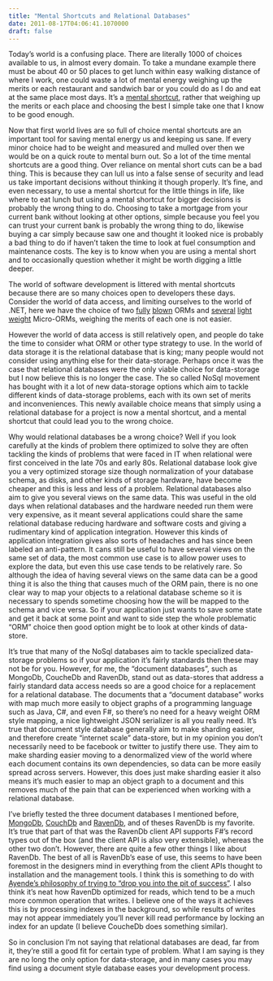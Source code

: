 ```yaml
---
title: "Mental Shortcuts and Relational Databases"
date: 2011-08-17T04:06:41.1070000
draft: false
---
```


<p>Today’s world is a confusing place. There are literally 1000 of choices available to us, in almost every domain. To take a mundane example there must be about 40 or 50 places to get lunch within easy walking distance of where I work, one could waste a lot of mental energy weighing up the merits or each restaurant and sandwich bar or you could do as I do and eat at the same place most days. It’s a <a href="http://www.mikelee.org/mental-shortcuts.html">mental shortcut</a>, rather that weighing up the merits or each place and choosing the best I simple take one that I know to be good enough.</p>  <p>Now that first world lives are so full of choice mental shortcuts are an important tool for saving mental energy us and keeping us sane. If every minor choice had to be weight and measured and mulled over then we would be on a quick route to mental burn out. So a lot of the time mental shortcuts are a good thing. Over reliance on mental short cuts can be a bad thing. This is because they can lull us into a false sense of security and lead us take important decisions without thinking it though properly. It’s fine, and even necessary, to use a mental shortcut for the little things in life, like where to eat lunch but using a mental shortcut for bigger decisions is probably the wrong thing to do. Choosing to take a mortgage from your current bank without looking at other options, simple because you feel you can trust your current bank is probably the wrong thing to do, likewise buying a car simply because saw one and thought it looked nice is probably a bad thing to do if haven’t taken the time to look at fuel consumption and maintenance costs. The key is to know when you are using a mental short and to occasionally question whether it might be worth digging a little deeper.</p>  <p>The world of software development is littered with mental shortcuts because there are so many choices open to developers these days. Consider the world of data access, and limiting ourselves to the world of .NET, here we have the choice of two <a href="http://msdn.microsoft.com/en-us/data/aa937723">fully</a> <a href="http://nhforge.org/Default.aspx">blown</a> ORMs and <a href="http://code.google.com/p/dapper-dot-net/">several</a> <a href="http://www.toptensoftware.com/petapoco/">light</a> <a href="http://blog.wekeroad.com/helpy-stuff/and-i-shall-call-it-massive">weight</a> Micro-ORMs, weighing the merits of each one is not easier.</p>  <p>However the world of data access is still relatively open, and people do take the time to consider what ORM or other type strategy to use. In the world of data storage it is the relational database that is king; many people would not consider using anything else for their data-storage. Perhaps once it was the case that relational databases were the only viable choice for data-storage but I now believe this is no longer the case. The so called NoSql movement has bought with it a lot of new data-storage options which aim to tackle different kinds of data-storage problems, each with its own set of merits and inconveniences. This newly available choice means that simply using a relational database for a project is now a mental shortcut, and a mental shortcut that could lead you to the wrong choice.</p>  <p>Why would relational databases be a wrong choice? Well if you look carefully at the kinds of problem there optimized to solve they are often tackling the kinds of problems that were faced in IT when relational were first conceived in the late 70s and early 80s. Relational database look give you a very optimized storage size though normalization of your database schema, as disks, and other kinds of storage hardware, have become cheaper and this is less and less of a problem. Relational databases also aim to give you several views on the same data. This was useful in the old days when relational databases and the hardware needed run them were very expensive, as it meant several applications could share the same relational database reducing hardware and software costs and giving a rudimentary kind of application integration. However this kinds of application integration gives also sorts of headaches and has since been labeled an anti-pattern. It cans still be useful to have several views on the same set of data, the most common use case is to allow power uses to explore the data, but even this use case tends to be relatively rare. So although the idea of having several views on the same data can be a good thing it is also the thing that causes much of the ORM pain, there is no one clear way to map your objects to a relational database scheme so it is necessary to spends sometime choosing how the will be mapped to the schema and vice versa. So if your application just wants to save some state and get it back at some point and want to side step the whole problematic “ORM” choice then good option might be to look at other kinds of data-store.</p>  <p>It’s true that many of the NoSql databases aim to tackle specialized data-storage problems so if your application it’s fairly standards then these may not be for you. However, for me, the “document databases”, such as MongoDb, CoucheDb and RavenDb, stand out as data-stores that address a fairly standard data access needs so are a good choice for a replacement for a relational database. The documents that a “document database” works with map much more easily to object graphs of a programming language such as Java, C#, and even F#, so there’s no need for a heavy weight ORM style mapping, a nice lightweight JSON serializer is all you really need. It’s true that document style database generally aim to make sharding easier, and therefore create “internet scale” data-store, but in my opinion you don’t necessarily need to be facebook or twitter to justify there use. They aim to make sharding easier moving to a denormalized view of the world where each document contains its own dependencies, so data can be more easily spread across servers. However, this does just make sharding easier it also means it’s much easier to map an object graph to a document and this removes much of the pain that can be experienced when working with a relational database.</p>  <p>I’ve briefly tested the three document databases I mentioned before, <a href="http://www.mongodb.org/">MongoDb</a>, <a href="http://couchdb.apache.org/">CouchDb</a> and <a href="http://ravendb.net/">RavenDb</a>, and of theses RavenDb is my favorite. It’s true that part of that was the RavenDb client API supports F#’s record types out of the box (and the client API is also very extensible), whereas the other two don’t. However, there are quite a few other things I like about RavenDb. The best of all is RavenDb’s ease of use, this seems to have been foremost in the designers mind in everything from the client APIs thought to installation and the management tools. I think this is something to do with <a href="http://ayende.com/blog/45057/raccoon-blog-performance">Ayende’s philosophy of trying to “drop you into the pit of success”</a>. I also think it’s neat how RavenDb optimized for reads, which tend to be a much more common operation that writes. I believe one of the ways it achieves this is by processing indexes in the background, so while results of writes may not appear immediately you’ll never kill read performance by locking an index for an update (I believe CoucheDb does something similar).</p>  <p>So in conclusion I’m not saying that relational databases are dead, far from it, they’re still a good fit for certain type of problem. What I am saying is they are no long the only option for data-storage, and in many cases you may find using a document style database eases your development process.</p>

